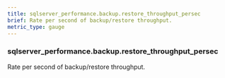 ```yaml
---
title: sqlserver_performance.backup.restore_throughput_persec
brief: Rate per second of backup/restore throughput.
metric_type: gauge
---
```

### sqlserver_performance.backup.restore_throughput_persec

Rate per second of backup/restore throughput.